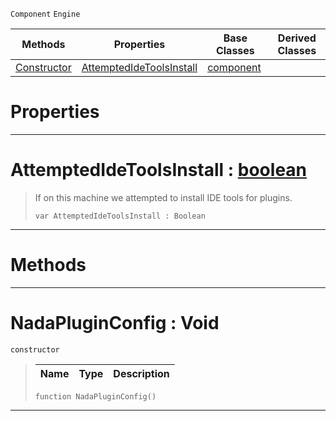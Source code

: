  `Component` `Engine`



|Methods|Properties|Base Classes|Derived Classes|
|---|---|---|---|
|[ Constructor](https://github.com/zeroengineteam/ZeroDocs/blob/master/code_reference/class_reference/nadapluginconfig.markdown#nadapluginconfig-void)|[ AttemptedIdeToolsInstall](https://github.com/zeroengineteam/ZeroDocs/blob/master/code_reference/class_reference/nadapluginconfig.markdown#attemptedidetoolsinstall)|[component](https://github.com/zeroengineteam/ZeroDocs/blob/master/code_reference/class_reference/component.markdown)| |


 #  Properties


---  
 #  AttemptedIdeToolsInstall : [boolean](https://github.com/zeroengineteam/ZeroDocs/blob/master/code_reference/nada_base_types/boolean.markdown)

> If on this machine we attempted to install IDE tools for plugins.
> ``` lang=cpp, name=Nada
> var AttemptedIdeToolsInstall : Boolean


---  
 #  Methods


---  
 #  NadaPluginConfig : Void

 `constructor`

> 
> |Name|Type|Description|
> |---|---|---|
> ``` lang=cpp, name=Nada
> function NadaPluginConfig()
> ``` 


---  
 

 